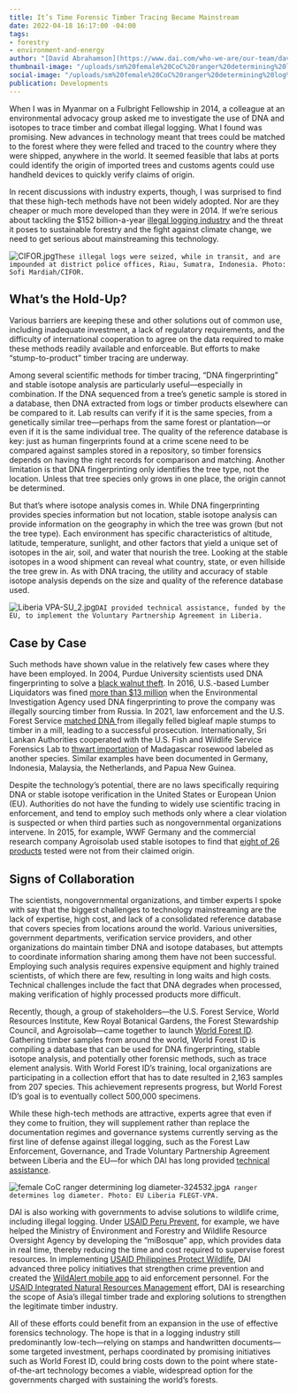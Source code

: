 ```yaml
---
title: It’s Time Forensic Timber Tracing Became Mainstream
date: 2022-04-18 16:17:00 -04:00
tags:
- forestry
- environment-and-energy
author: "[David Abrahamson](https://www.dai.com/who-we-are/our-team/david-abrahamson)"
thumbnail-image: "/uploads/sm%20female%20CoC%20ranger%20determining%20log%20diameter-d59293.jpg"
social-image: "/uploads/sm%20female%20CoC%20ranger%20determining%20log%20diameter-d59293.jpg"
publication: Developments
---
```


When I was in Myanmar on a Fulbright Fellowship in 2014, a colleague at an environmental advocacy group asked me to investigate the use of DNA and isotopes to trace timber and combat illegal logging. What I found was promising. New advances in technology meant that trees could be matched to the forest where they were felled and traced to the country where they were shipped, anywhere in the world. It seemed feasible that labs at ports could identify the origin of imported trees and customs agents could use handheld devices to quickly verify claims of origin. 

In recent discussions with industry experts, though, I was surprised to find that these high-tech methods have not been widely adopted. Nor are they cheaper or much more developed than they were in 2014. If we’re serious about tackling the $152 billion-a-year [illegal logging industry](https://www.nationalgeographic.com/environment/article/the-timber-detectives-on-the-front-lines-of-illegal-wood-trade) and the threat it poses to sustainable forestry and the fight against climate change, we need to get serious about mainstreaming this technology. 

![CIFOR.jpg](/uploads/CIFOR.jpg)`These illegal logs were seized, while in transit, and are impounded at district police offices, Riau, Sumatra, Indonesia. Photo: Sofi Mardiah/CIFOR.`

## What’s the Hold-Up?

Various barriers are keeping these and other solutions out of common use, including inadequate investment, a lack of regulatory requirements, and the difficulty of international cooperation to agree on the data required to make these methods readily available and enforceable. But efforts to make “stump-to-product” timber tracing are underway.

Among several scientific methods for timber tracing, “DNA fingerprinting” and stable isotope analysis are particularly useful—especially in combination. If the DNA sequenced from a tree’s genetic sample is stored in a database, then DNA extracted from logs or timber products elsewhere can be compared to it. Lab results can verify if it is the same species, from a genetically similar tree—perhaps from the same forest or plantation—or even if it is the same individual tree. The quality of the reference database is key: just as human fingerprints found at a crime scene need to be compared against samples stored in a repository, so timber forensics depends on having the right records for comparison and matching. Another limitation is that DNA fingerprinting only identifies the tree type, not the location. Unless that tree species only grows in one place, the origin cannot be determined.

But that’s where isotope analysis comes in. While DNA fingerprinting provides species information but not location, stable isotope analysis can provide information on the geography in which the tree was grown (but not the tree type). Each environment has specific characteristics of altitude, latitude, temperature, sunlight, and other factors that yield a unique set of isotopes in the air, soil, and water that nourish the tree. Looking at the stable isotopes in a wood shipment can reveal what country, state, or even hillside the tree grew in. As with DNA tracing, the utility and accuracy of stable isotope analysis depends on the size and quality of the reference database used.

![Liberia VPA-SU_2.jpg](/uploads/Liberia%20VPA-SU_2.jpg)`DAI provided technical assistance, funded by the EU, to implement the Voluntary Partnership Agreement in Liberia.`

## Case by Case

Such methods have shown value in the relatively few cases where they have been employed. In 2004, Purdue University scientists used DNA fingerprinting to solve a [black walnut theft](https://www.iatp.org/news/dna-test-catches-tree-poachers-in-indiana). In 2016, U.S.-based Lumber Liquidators was fined [more than $13 million](https://www.natlawreview.com/article/lessons-lumber-liquidators-recent-lacey-act-criminal-sentence-are-you-exposed-to) when the Environmental Investigation Agency used DNA fingerprinting to prove the company was illegally sourcing timber from Russia. In 2021, law enforcement and the U.S. Forest Service [matched DNA ](https://www.freethink.com/environment/tree-dna-2)from illegally felled bigleaf maple stumps to timber in a mill, leading to a successful prosecution. Internationally, Sri Lankan Authorities cooperated with the U.S. Fish and Wildlife Service Forensics Lab to [thwart importation](https://www.jeolusa.com/APPLICATIONS/REALab-Customer-Stories/US-Fish-and-Wildlife-Forensic-Lab/lc/39091/lcv/s/rosewood-logs-from-madagascar-seized-by-authorities-in-sri-lanka-image-courtesy-of-mongabaycom) of Madagascar rosewood labeled as another species. Similar examples have been documented in Germany, Indonesia, Malaysia, the Netherlands, and Papua New Guinea.

Despite the technology’s potential, there are no laws specifically requiring DNA or stable isotope verification in the United States or European Union (EU). Authorities do not have the funding to widely use scientific tracing in enforcement, and tend to employ such methods only where a clear violation is suspected or when third parties such as nongovernmental organizations intervene. In 2015, for example, WWF Germany and the commercial research company Agroisolab used stable isotopes to find that [eight of 26 products](http://assets.wwf.org.uk/downloads/timber_testing_report_may15.pdf?_ga=1.18342335.780636418.1433397871) tested were not from their claimed origin.  

## Signs of Collaboration

The scientists, nongovernmental organizations, and timber experts I spoke with say that the biggest challenges to technology mainstreaming are the lack of expertise, high cost, and lack of a consolidated reference database that covers species from locations around the world. Various universities, government departments, verification service providers, and other organizations do maintain timber DNA and isotope databases, but attempts to coordinate information sharing among them have not been successful. Employing such analysis requires expensive equipment and highly trained scientists, of which there are few, resulting in long waits and high costs. Technical challenges include the fact that DNA degrades when processed, making verification of highly processed products more difficult.

Recently, though, a group of stakeholders—the U.S. Forest Service, World Resources Institute, Kew Royal Botanical Gardens, the Forest Stewardship Council, and Agroisolab—came together to launch [World Forest ID](https://worldforestid.org/). Gathering timber samples from around the world, World Forest ID is compiling a database that can be used for DNA fingerprinting, stable isotope analysis, and potentially other forensic methods, such as trace element analysis. With World Forest ID’s training, local organizations are participating in a collection effort that has to date resulted in 2,163 samples from 207 species. This achievement represents progress, but World Forest ID’s goal is to eventually collect 500,000 specimens. 

While these high-tech methods are attractive, experts agree that even if they come to fruition, they will supplement rather than replace the documentation regimes and governance systems currently serving as the first line of defense against illegal logging, such as the Forest Law Enforcement, Governance, and Trade Voluntary Partnership Agreement between Liberia and the EU—for which DAI has long provided [technical assistance](https://www.dai.com/our-work/projects/liberia-long-term-technical-assistance-for-the-implementation-of-the-voluntary-partnership-agreement-flegt-vpa).

![female CoC ranger determining log diameter-324532.jpg](/uploads/female%20CoC%20ranger%20determining%20log%20diameter-324532.jpg)`A ranger determines log diameter. Photo: EU Liberia FLEGT-VPA.`
 
DAI is also working with governments to advise solutions to wildlife crime, including illegal logging. Under [USAID Peru Prevent](https://www.dai.com/our-work/projects/peru-prevent#:~:text=The%20Prevent%20activity%20was%20designed,to%20protecting%20Peru's%20environmental%20assets.), for example, we have helped the Ministry of Environment and Forestry and Wildlife Resource Oversight Agency by developing the “miBosque” app, which provides data in real time, thereby reducing the time and cost required to supervise forest resources. In implementing [USAID Philippines Protect Wildlife](https://www.dai.com/our-work/projects/philippines-protect-wildlife-protect), DAI advanced three policy initiatives that strengthen crime prevention and created the [WildAlert mobile app](https://technology.inquirer.net/97103/app-to-help-curb-wildlife-trafficking) to aid enforcement personnel. For the [USAID Integrated Natural Resources Management](https://www.dai.com/our-work/projects/worldwide-integrated-natural-resource-management-inrm) effort, DAI is researching the scope of Asia’s illegal timber trade and exploring solutions to strengthen the legitimate timber industry. 

All of these efforts could benefit from an expansion in the use of effective forensics technology. The hope is that in a logging industry still predominantly low-tech—relying on stamps and handwritten documents—some targeted investment, perhaps coordinated by promising initiatives such as World Forest ID, could bring costs down to the point where state-of-the-art technology becomes a viable, widespread option for the governments charged with sustaining the world’s forests.